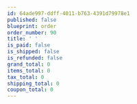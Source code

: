 ```yaml
---
id: 64ade997-ddff-4011-b763-4391d79978e1
published: false
blueprint: order
order_number: 90
title: ' '
is_paid: false
is_shipped: false
is_refunded: false
grand_total: 0
items_total: 0
tax_total: 0
shipping_total: 0
coupon_total: 0
---
```

